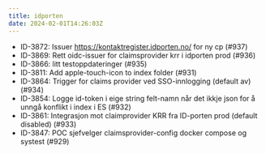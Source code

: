 ```yaml
---
title: idporten
date: 2024-02-01T14:26:03Z
---
```

- ID-3872: Issuer https://kontaktregister.idporten.no/ for ny cp (#937)
- ID-3869: Rett oidc-issuer for claimsprovider krr i idporten prod (#936)
- ID-3866: litt testoppdateringer (#935)
- ID-3811: Add apple-touch-icon to index folder (#931)
- ID-3864: Trigger for claims provider ved SSO-innlogging (default av)  (#934)
- ID-3854: Logge id-token i eige string felt-namn når det ikkje json for å unngå konflikt i index i ES (#932)
- ID-3861: Integrasjon mot claimprovider KRR fra ID-porten prod (default disabled) (#933)
- ID-3847: POC sjefvelger claimsprovider-config docker compose og systest (#929)
